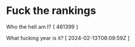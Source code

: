 # Fuck the rankings

Who the hell am I?
{ 461399 }

What fucking year is it?
[ 2024-02-13T08:09:59Z ]
